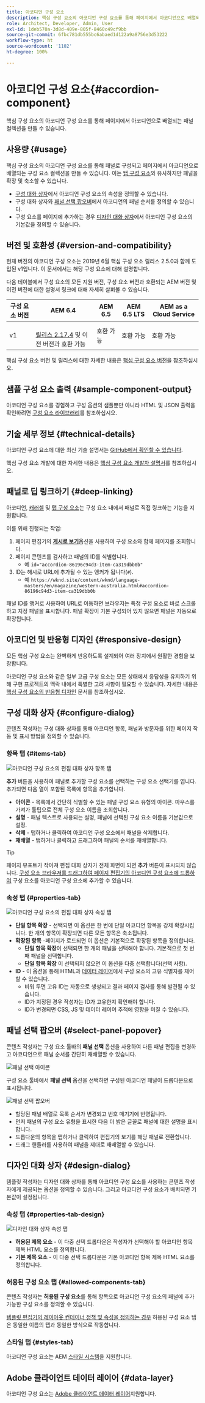 ```yaml
---
title: 아코디언 구성 요소
description: 핵심 구성 요소의 아코디언 구성 요소를 통해 페이지에서 아코디언으로 배열되는 패널 컬렉션을 만들 수 있습니다.
role: Architect, Developer, Admin, User
exl-id: 1deb570a-3d8d-409e-805f-8460c49cf9bb
source-git-commit: 6fbc781db555bc6abaed1d122a9a8756e3d53222
workflow-type: ht
source-wordcount: '1102'
ht-degree: 100%

---
```



# 아코디언 구성 요소{#accordion-component}

핵심 구성 요소의 아코디언 구성 요소를 통해 페이지에서 아코디언으로 배열되는 패널 컬렉션을 만들 수 있습니다.

## 사용량 {#usage}

핵심 구성 요소의 아코디언 구성 요소를 통해 패널로 구성되고 페이지에서 아코디언으로 배열되는 구성 요소 컬렉션을 만들 수 있습니다. 이는 [탭 구성 요소](tabs.md)와 유사하지만 패널을 확장 및 축소할 수 있습니다.

* [구성 대화 상자](#configure-dialog)에서 아코디언 구성 요소의 속성을 정의할 수 있습니다.
* 구성 대화 상자와 [패널 선택 팝오버](#select-panel-popover)에서 아코디언의 패널 순서를 정의할 수 있습니다.
* 구성 요소를 페이지에 추가하는 경우 [디자인 대화 상자](#design-dialog)에서 아코디언 구성 요소의 기본값을 정의할 수 있습니다.

## 버전 및 호환성 {#version-and-compatibility}

현재 버전의 아코디언 구성 요소는 2019년 6월 핵심 구성 요소 릴리스 2.5.0과 함께 도입된 v1입니다. 이 문서에서는 해당 구성 요소에 대해 설명합니다.

다음 테이블에서 구성 요소의 모든 지원 버전, 구성 요소 버전과 호환되는 AEM 버전 및 이전 버전에 대한 설명서 링크에 대해 자세히 살펴볼 수 있습니다.

| 구성 요소 버전 | AEM 6.4 | AEM 6.5 | AEM 6.5 LTS | AEM as a Cloud Service |
|--- |--- |---|---|---|
| v1 | <br>[릴리스 2.17.4](/help/versions.md) 및 이전 버전과 호환 가능 | 호환 가능 | 호환 가능 | 호환 가능 |

핵심 구성 요소 버전 및 릴리스에 대한 자세한 내용은 [핵심 구성 요소 버전](/help/versions.md)을 참조하십시오.

## 샘플 구성 요소 출력 {#sample-component-output}

아코디언 구성 요소를 경험하고 구성 옵션의 샘플뿐만 아니라 HTML 및 JSON 출력을 확인하려면 [구성 요소 라이브러리](https://adobe.com/go/aem_cmp_library_accordion_kr)를 참조하십시오.

## 기술 세부 정보 {#technical-details}

아코디언 구성 요소에 대한 최신 기술 설명서는 [GitHub에서 확인할 수 있습니다](https://adobe.com/go/aem_cmp_tech_accordion_v1_kr).

핵심 구성 요소 개발에 대한 자세한 내용은 [핵심 구성 요소 개발자 설명서](/help/developing/overview.md)를 참조하십시오.

## 패널로 딥 링크하기 {#deep-linking}

아코디언, [캐러셀](carousel.md) 및 [탭 구성 요소](tabs.md)는 구성 요소 내에서 패널로 직접 링크하는 기능을 지원합니다.

이를 위해 진행되는 작업:

1. 페이지 편집기의 **[게시로 보기](https://experienceleague.adobe.com/docs/experience-manager-cloud-service/sites/authoring/fundamentals/editing-content.html#view-as-published)**&#x200B;옵션을 사용하여 구성 요소와 함께 페이지를 조회합니다.
1. 페이지 콘텐츠를 검사하고 패널의 ID를 식별합니다.
   * 예 `id="accordion-86196c94d3-item-ca319dbb0b"`
1. ID는 해시로 URL에 추가될 수 있는 앵커가 됩니다(`#`).
   * 예 `https://wknd.site/content/wknd/language-masters/en/magazine/western-australia.html#accordion-86196c94d3-item-ca319dbb0b`

패널 ID를 앵커로 사용하여 URL로 이동하면 브라우저는 특정 구성 요소로 바로 스크롤하고 지정 패널을 표시합니다. 패널 확장이 기본 구성되어 있지 않으면 패널은 자동으로 확장됩니다.

## 아코디언 및 반응형 디자인 {#responsive-design}

모든 핵심 구성 요소는 완벽하게 반응하도록 설계되어 여러 장치에서 원활한 경험을 보장합니다.

아코디언 구성 요소와 같은 일부 고급 구성 요소는 모든 상태에서 응답성을 유지하기 위해 구현 프로젝트의 맥락 내에서 특별한 고려 사항이 필요할 수 있습니다. 자세한 내용은 [핵심 구성 요소의 반응형 디자인](/help/responsive.md) 문서를 참조하십시오.

## 구성 대화 상자 {#configure-dialog}

콘텐츠 작성자는 구성 대화 상자를 통해 아코디언 항목, 패널과 방문자를 위한 페이지 작동 및 표시 방법을 정의할 수 있습니다.

### 항목 탭 {#items-tab}

![아코디언 구성 요소의 편집 대화 상자 항목 탭](/help/assets/accordion-edit-items.png)

**추가** 버튼을 사용하여 패널로 추가할 구성 요소를 선택하는 구성 요소 선택기를 엽니다. 추가되면 다음 열이 포함된 목록에 항목을 추가합니다.

* **아이콘** - 목록에서 간단히 식별할 수 있는 패널 구성 요소 유형의 아이콘. 마우스를 가져가 툴팁으로 전체 구성 요소 이름을 조회합니다.
* **설명** - 패널 텍스트로 사용되는 설명, 패널에 선택된 구성 요소 이름을 기본값으로 설정.
* **삭제** - 탭하거나 클릭하여 아코디언 구성 요소에서 패널을 삭제합니다.
* **재배열** - 탭하거나 클릭하고 드래그하여 패널의 순서를 재배열합니다.

>[!TIP]
>
>페이지 뷰포트가 작아져 편집 대화 상자가 전체 화면이 되면 **추가** 버튼이 표시되지 않습니다. [구성 요소 브라우저를 드래그하여 페이지 편집기의 아코디언 구성 요소에 드롭하여](https://helpx.adobe.com/kr/experience-manager/6-5/sites/authoring/using/editing-content.html#InsertingaComponent) 구성 요소를 아코디언 구성 요소에 추가할 수 있습니다.

### 속성 탭 {#properties-tab}

![아코디언 구성 요소의 편집 대화 상자 속성 탭](/help/assets/accordion-edit-properties.png)

* **단일 항목 확장** - 선택되면 이 옵션은 한 번에 단일 아코디언 항목을 강제 확장시킵니다. 한 개의 항목이 확장되면 다른 모든 항목은 축소됩니다.
* **확장된 항목** -페이지가 로드되면 이 옵션은 기본적으로 확장된 항목을 정의합니다.
   * **단일 항목 확장**&#x200B;이 선택되면 한 개의 패널을 선택해야 합니다. 기본적으로 첫 번째 패널을 선택합니다.
   * **단일 항목 확장** 이 선택되지 않으면 이 옵션을 다중 선택합니다(선택 사항).
* **ID** - 이 옵션을 통해 HTML과 [데이터 레이어](/help/developing/data-layer/overview.md)에서 구성 요소의 고유 식별자를 제어할 수 있습니다.
   * 비워 두면 고유 ID는 자동으로 생성되고 결과 페이지 검사를 통해 발견될 수 있습니다.
   * ID가 지정된 경우 작성자는 ID가 고유한지 확인해야 합니다.
   * ID가 변경되면 CSS, JS 및 데이터 레이어 추적에 영향을 미칠 수 있습니다.

## 패널 선택 팝오버 {#select-panel-popover}

콘텐츠 작성자는 구성 요소 툴바의 **패널 선택** 옵션을 사용하여 다른 패널 편집을 변경하고 아코디언으로 패널 순서를 간단히 재배열할 수 있습니다.

![패널 선택 아이콘](/help/assets/select-panel-icon.png)

구성 요소 툴바에서 **패널 선택** 옵션을 선택하면 구성된 아코디언 패널이 드롭다운으로 표시됩니다.

![패널 선택 팝오버](/help/assets/select-panel-popover.png)

* 할당된 패널 배열로 목록 순서가 변경되고 번호 매기기에 반영됩니다.
* 먼저 패널의 구성 요소 유형을 표시한 다음 더 밝은 글꼴로 패널에 대한 설명을 표시합니다.
* 드롭다운의 항목을 탭하거나 클릭하여 편집기의 보기를 해당 패널로 전환합니다.
* 드래그 핸들러를 사용하여 패널을 제대로 재배열할 수 있습니다.

## 디자인 대화 상자 {#design-dialog}

템플릿 작성자는 디자인 대화 상자를 통해 아코디언 구성 요소를 사용하는 콘텐츠 작성자에게 제공되는 옵션을 정의할 수 있습니다. 그리고 아코디언 구성 요소가 배치되면 기본값이 설정됩니다.

### 속성 탭 {#properties-tab-design}

![디자인 대화 상자 속성 탭](/help/assets/accordion-design-properties.png)

* **허용된 제목 요소** - 이 다중 선택 드롭다운은 작성자가 선택해야 할 아코디언 항목 제목 HTML 요소를 정의합니다.
* **기본 제목 요소** - 이 다중 선택 드롭다운은 기본 아코디언 항목 제목 HTML 요소를 정의합니다.

### 허용된 구성 요소 탭 {#allowed-components-tab}

콘텐츠 작성자는 **허용된 구성 요소**&#x200B;를 통해 항목으로 아코디언 구성 요소의 패널에 추가 가능한 구성 요소를 정의할 수 있습니다.

[템플릿 편집기의 레이아웃 컨테이너 정책 및 속성을 정의하는 경우](https://experienceleague.adobe.com/docs/experience-manager-cloud-service/sites/authoring/features/templates.html#editing-a-template-layout-template-author) 허용된 구성 요소 탭은 동일한 이름의 탭과 동일한 방식으로 작동합니다.

### 스타일 탭 {#styles-tab}

아코디언 구성 요소는 AEM [스타일 시스템](/help/get-started/authoring.md#component-styling)을 지원합니다.

## Adobe 클라이언트 데이터 레이어 {#data-layer}

아코디언 구성 요소는 [Adobe 클라이언트 데이터 레이어](/help/developing/data-layer/overview.md)지원합니다.
